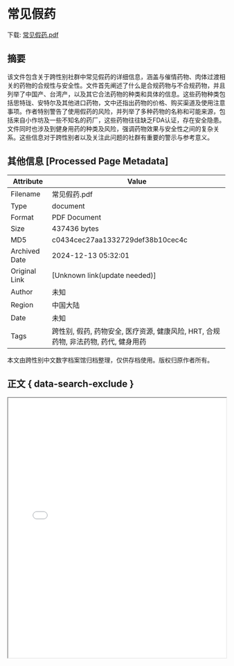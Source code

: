 # 常见假药

<!-- tcd_download_link -->
下载: <a href="../常见假药.pdf" download>常见假药.pdf</a>
<!-- tcd_download_link_end -->

## 摘要

<!-- tcd_abstract -->
该文件包含关于跨性别社群中常见假药的详细信息，涵盖与催情药物、肉体过渡相关的药物的合规性与安全性。文件首先阐述了什么是合规药物与不合规药物，并且列举了中国产、台湾产，以及其它合法药物的种类和具体的信息。这些药物种类包括思特珑、安特尔及其他进口药物，文中还指出药物的价格、购买渠道及使用注意事项。作者特别警告了使用假药的风险，并列举了多种药物的名称和可能来源，包括来自小作坊及一些不知名的药厂，这些药物往往缺乏FDA认证，存在安全隐患。文件同时也涉及到健身用药的种类及风险，强调药物效果与安全性之间的复杂关系。这些信息对于跨性别者以及关注此问题的社群有重要的警示与参考意义。

<!-- tcd_abstract_end -->

## 其他信息 [Processed Page Metadata]

| Attribute       | Value                                  |
|-----------------|----------------------------------------|
| Filename        | 常见假药.pdf                             |
| Type            | document                                 |
| Format          | PDF Document                               |
| Size            | 437436 bytes                           |
| MD5             | c0434cec27aa1332729def38b10cec4c                                  |
| Archived Date   | 2024-12-13 05:32:01                             |
| Original Link   | [Unknown link(update needed)]                         |
| Author          | 未知                               |
| Region          | 中国大陆                               |
| Date            | 未知                                 |
| Tags            | 跨性别, 假药, 药物安全, 医疗资源, 健康风险, HRT, 合规药物, 非法药物, 药代, 健身用药                                 |

本文由跨性别中文数字档案馆归档整理，仅供存档使用。版权归原作者所有。


## 正文 { data-search-exclude }

<!-- tcd_main_text -->
<iframe src="../常见假药.pdf" width="100%" height="600px">
    <p>无法显示PDF，请下载查看。</p>
</iframe>
<!-- tcd_main_text_end -->


